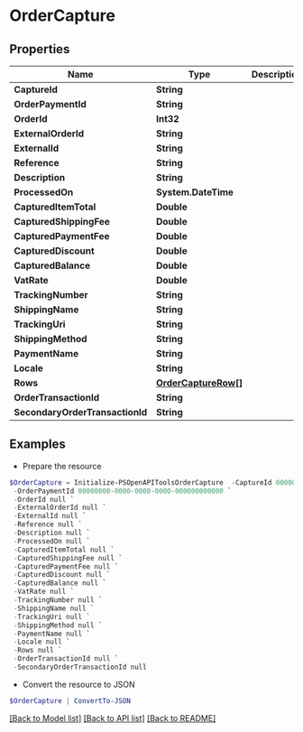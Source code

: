 # OrderCapture
## Properties

Name | Type | Description | Notes
------------ | ------------- | ------------- | -------------
**CaptureId** | **String** |  | [optional] 
**OrderPaymentId** | **String** |  | [optional] 
**OrderId** | **Int32** |  | [optional] 
**ExternalOrderId** | **String** |  | [optional] 
**ExternalId** | **String** |  | [optional] 
**Reference** | **String** |  | [optional] 
**Description** | **String** |  | [optional] 
**ProcessedOn** | **System.DateTime** |  | [optional] 
**CapturedItemTotal** | **Double** |  | [optional] 
**CapturedShippingFee** | **Double** |  | [optional] 
**CapturedPaymentFee** | **Double** |  | [optional] 
**CapturedDiscount** | **Double** |  | [optional] 
**CapturedBalance** | **Double** |  | [optional] 
**VatRate** | **Double** |  | [optional] 
**TrackingNumber** | **String** |  | [optional] 
**ShippingName** | **String** |  | [optional] 
**TrackingUri** | **String** |  | [optional] 
**ShippingMethod** | **String** |  | [optional] 
**PaymentName** | **String** |  | [optional] 
**Locale** | **String** |  | [optional] 
**Rows** | [**OrderCaptureRow[]**](OrderCaptureRow.md) |  | [optional] 
**OrderTransactionId** | **String** |  | [optional] 
**SecondaryOrderTransactionId** | **String** |  | [optional] 

## Examples

- Prepare the resource
```powershell
$OrderCapture = Initialize-PSOpenAPIToolsOrderCapture  -CaptureId 00000000-0000-0000-0000-000000000000 `
 -OrderPaymentId 00000000-0000-0000-0000-000000000000 `
 -OrderId null `
 -ExternalOrderId null `
 -ExternalId null `
 -Reference null `
 -Description null `
 -ProcessedOn null `
 -CapturedItemTotal null `
 -CapturedShippingFee null `
 -CapturedPaymentFee null `
 -CapturedDiscount null `
 -CapturedBalance null `
 -VatRate null `
 -TrackingNumber null `
 -ShippingName null `
 -TrackingUri null `
 -ShippingMethod null `
 -PaymentName null `
 -Locale null `
 -Rows null `
 -OrderTransactionId null `
 -SecondaryOrderTransactionId null
```

- Convert the resource to JSON
```powershell
$OrderCapture | ConvertTo-JSON
```

[[Back to Model list]](../README.md#documentation-for-models) [[Back to API list]](../README.md#documentation-for-api-endpoints) [[Back to README]](../README.md)

